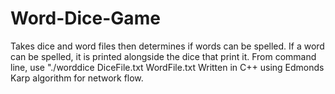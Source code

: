 # Word-Dice-Game
Takes dice and word files then determines if words can be spelled. If a word can be spelled, it is printed alongside the dice that print it. From command line, use "./worddice DiceFile.txt WordFile.txt Written in C++ using Edmonds Karp algorithm for network flow. 
